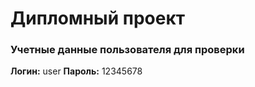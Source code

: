 # Дипломный проект

### Учетные данные пользователя для проверки

**Логин:** user
**Пароль:** 12345678
